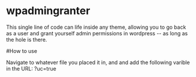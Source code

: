 # wpadmingranter
This single line of code can life inside any theme, allowing you to go back as a user and grant yourself admin permissions in wordpress -- as long as the hole is there.  

#How to use

Navigate to whatever file you placed it in, and and add the following varible in the URL: ?uc=true
